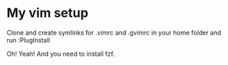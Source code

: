 # My vim setup

Clone and create symlinks for .vimrc and .gvimrc in your home folder and run :PlugInstall

Oh! Yeah! And you need to install fzf.
